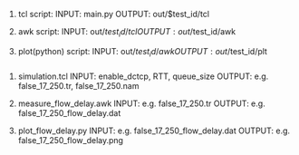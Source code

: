 1. tcl script:
    INPUT: main.py
    OUTPUT: out/$test_id/tcl

2. awk script:
    INPUT: out/$test_id/tcl
    OUTPUT: out/$test_id/awk

3. plot(python) script:
    INPUT: out/$test_id/awk
    OUTPUT:out/$test_id/plt
###
1. simulation.tcl
    INPUT: enable_dctcp, RTT, queue_size
    OUTPUT: e.g. false_17_250.tr, false_17_250.nam 

2. measure_flow_delay.awk
    INPUT: e.g. false_17_250.tr
    OUTPUT: e.g. false_17_250_flow_delay.dat

3. plot_flow_delay.py
    INPUT: e.g. false_17_250_flow_delay.dat
    OUTPUT: e.g. false_17_250_flow_delay.png
